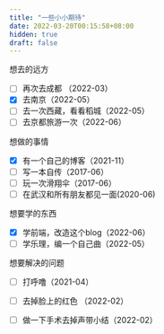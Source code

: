 ```yaml
---
title: "一些小小期待"
date: 2022-03-20T00:15:58+08:00
hidden: true
draft: false
---
```


想去的远方

- [ ] 再次去成都  （2022-03）
- [x] 去南京（2022-05）
- [ ] 去一次西藏，看看稻城（2022-05）
- [ ] 去京都旅游一次（2022-06）

想做的事情

- [x] 有一个自己的博客（2021-11）
- [ ] 写一本自传（2017-06）
- [ ] 玩一次滑翔伞（2017-06）
- [ ] 在武汉和所有朋友都见一面(2020-06)

想要学的东西

- [x] 学前端，改造这个blog（2022-06）
- [ ] 学乐理，编一个自己曲（2022-05）

想要解决的问题

- [ ] 打呼噜（2021-04）
- [ ] 去掉脸上的红色 （2022-02）
- [ ] 做一下手术去掉声带小结（2022-02）





​	





​	

